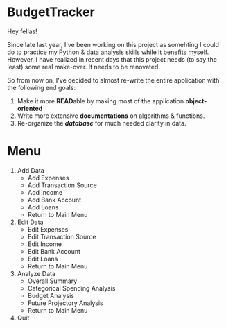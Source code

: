 # BudgetTracker
Hey fellas!</p>
Since late last year, I've been working on this project as somehting I could do to practice my Python & data analysis skills while it benefits myself.
However, I have realized in recent days that this project needs (to say the least) some real make-over. It needs to be renovated.

So from now on, I've decided to almost re-write the entire application with the following end goals:

<ol>
<li>	Make it more <b>READ</b>able by making most of the application <b>object-oriented</b>	</li>
<li>	Write more extensive <b>documentations</b> on algorithms & functions.	</li>
<li>	Re-organize the <b><i>database</i></b> for much needed clarity in data.	</li>
</ol>

<h1>Menu</h1>
<ol>
  <li>Add Data
    <ul>
      <li>Add Expenses</li>
      <li>Add Transaction Source</li>
      <li>Add Income</li>
      <li>Add Bank Account</li>
      <li>Add Loans</li>
      <li>Return to Main Menu</li>
    </ul>
  </li>
  <li>Edit Data
    <ul>
      <li>Edit Expenses</li>
      <li>Edit Transaction Source</li>
      <li>Edit Income</li>
      <li>Edit Bank Account</li>
      <li>Edit Loans</li>
      <li>Return to Main Menu</li>
    </ul>
  </li>
  <li>Analyze Data
    <ul>
      <li>Overall Summary</li>
      <li>Categorical Spending Analysis</li>
      <li>Budget Analysis</li>
      <li>Future Projectory Analysis</li>
      <li>Return to Main Menu</li>
    </ul>
  </li>
  <li>Quit</li>
</ol>
